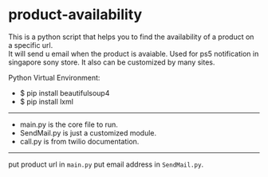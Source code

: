 # product-availability
This is a python script that helps you to find the availability of a product on a specific url.  
It will send u email when the product is avaiable. Used for ps5 notification in singapore sony store. 
It also can be customized by many sites. 

Python Virtual Environment:

- $ pip install beautifulsoup4               
- $ pip install lxml

--------------------------------------------------------------
- main.py is the core file to run.
- SendMail.py is just a customized module. 
- call.py is from twilio documentation.
--------------------------------------------------------------

put product url in `main.py`
put email address in `SendMail.py`.
